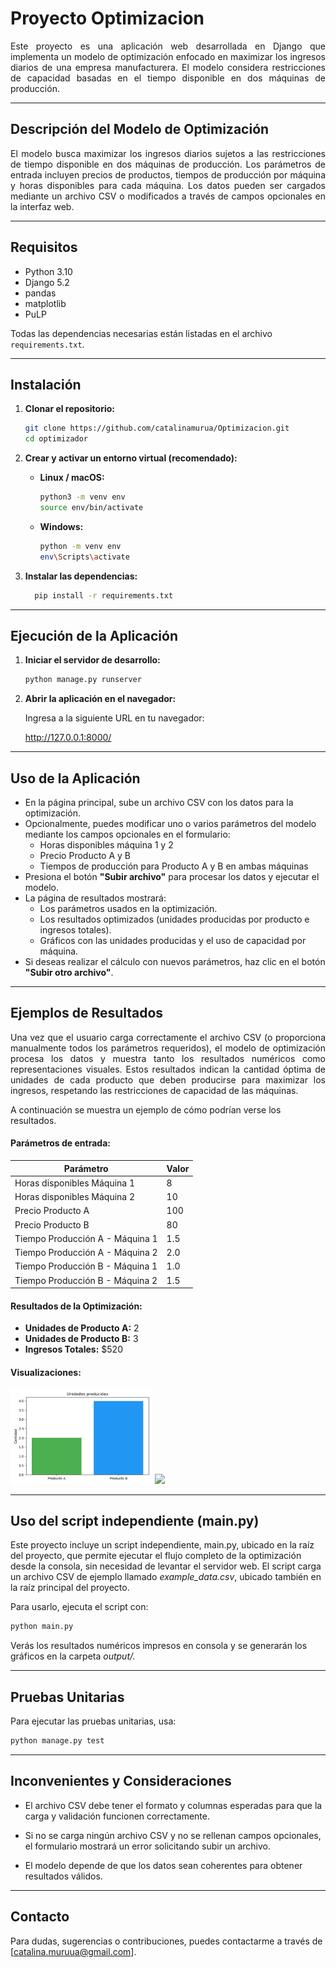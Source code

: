 # Proyecto Optimizacion
<p align="justify">
Este proyecto es una aplicación web desarrollada en Django que implementa un modelo de optimización enfocado en maximizar los ingresos diarios de una empresa manufacturera. El modelo considera restricciones de capacidad basadas en el tiempo disponible en dos máquinas de producción.
</p>

---

## Descripción del Modelo de Optimización
<p align="justify">
El modelo busca maximizar los ingresos diarios sujetos a las restricciones de tiempo disponible en dos máquinas de producción. Los parámetros de entrada incluyen precios de productos, tiempos de producción por máquina y horas disponibles para cada máquina. Los datos pueden ser cargados mediante un archivo CSV o modificados a través de campos opcionales en la interfaz web.
</p>

---

## Requisitos

- Python 3.10
- Django 5.2
- pandas
- matplotlib
- PuLP

Todas las dependencias necesarias están listadas en el archivo `requirements.txt`.

---

## Instalación

1. **Clonar el repositorio:**

   ```bash
   git clone https://github.com/catalinamurua/Optimizacion.git
   cd optimizador
    ```

2. **Crear y activar un entorno virtual (recomendado):**

   - **Linux / macOS:**

     ```bash
     python3 -m venv env
     source env/bin/activate
     ```

   - **Windows:**

     ```bash
     python -m venv env
     env\Scripts\activate
     ```

3. **Instalar las dependencias:**

    ```bash
      pip install -r requirements.txt
    ```


---
## Ejecución de la Aplicación

1. **Iniciar el servidor de desarrollo:**

   ```bash
   python manage.py runserver
   ```

2. **Abrir la aplicación en el navegador:**

    Ingresa a la siguiente URL en tu navegador:

    http://127.0.0.1:8000/

---

## Uso de la Aplicación

- En la página principal, sube un archivo CSV con los datos para la optimización.
- Opcionalmente, puedes modificar uno o varios parámetros del modelo mediante los campos opcionales en el formulario:
  - Horas disponibles máquina 1 y 2
  - Precio Producto A y B
  - Tiempos de producción para Producto A y B en ambas máquinas
- Presiona el botón **"Subir archivo"** para procesar los datos y ejecutar el modelo.
- La página de resultados mostrará:
  - Los parámetros usados en la optimización.
  - Los resultados optimizados (unidades producidas por producto e ingresos totales).
  - Gráficos con las unidades producidas y el uso de capacidad por máquina.
- Si deseas realizar el cálculo con nuevos parámetros, haz clic en el botón **"Subir otro archivo"**.

---
## Ejemplos de Resultados

<p align="justify">
Una vez que el usuario carga correctamente el archivo CSV (o proporciona manualmente todos los parámetros requeridos), el modelo de optimización procesa los datos y muestra tanto los resultados numéricos como representaciones visuales. Estos resultados indican la cantidad óptima de unidades de cada producto que deben producirse para maximizar los ingresos, respetando las restricciones de capacidad de las máquinas.
</p>

A continuación se muestra un ejemplo de cómo podrían verse los resultados.

  #### Parámetros de entrada:

  | Parámetro                             | Valor |
  |--------------------------------------|-------|
  | Horas disponibles Máquina 1          | 8    |
  | Horas disponibles Máquina 2          | 10    |
  | Precio Producto A                    | 100    |
  | Precio Producto B                    | 80    |
  | Tiempo Producción A - Máquina 1      | 1.5   |
  | Tiempo Producción A - Máquina 2      | 2.0   |
  | Tiempo Producción B - Máquina 1      | 1.0   |
  | Tiempo Producción B - Máquina 2      | 1.5   |

  #### Resultados de la Optimización:

  - **Unidades de Producto A:** 2  
  - **Unidades de Producto B:** 3  
  - **Ingresos Totales:** \$520

  #### Visualizaciones:
<p float="left">
  <img src="Optimizador/static/Cantidad_Producto.png" width="45%" />
  <img src="Optimizador/static/capacity_plot.png" width="45%" />
</p>

---
## Uso del script independiente (main.py)

Este proyecto incluye un script independiente, main.py, ubicado en la raíz del proyecto, que permite ejecutar el flujo completo de la optimización desde la consola, sin necesidad de levantar el servidor web. El script carga un archivo CSV de ejemplo llamado *example_data.csv*, ubicado también en la raíz principal del proyecto.

Para usarlo, ejecuta el script con:

   ```bash
   python main.py
   ```
Verás los resultados numéricos impresos en consola y se generarán los gráficos en la carpeta *output/.*

---
## Pruebas Unitarias

Para ejecutar las pruebas unitarias, usa:

  ```bash
  python manage.py test
  ```

---
## Inconvenientes y Consideraciones

- El archivo CSV debe tener el formato y columnas esperadas para que la carga y validación funcionen correctamente.

- Si no se carga ningún archivo CSV y no se rellenan campos opcionales, el formulario mostrará un error solicitando subir un archivo.

- El modelo depende de que los datos sean coherentes para obtener resultados válidos.

---
## Contacto

Para dudas, sugerencias o contribuciones, puedes contactarme a través de [catalina.muruua@gmail.com].

